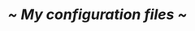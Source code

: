  <!-- HEADERS -->
 <h1 align="center">
  <b> 
   <i>
    ~ My configuration files ~
   </i>
  </b>
</h1>
 
